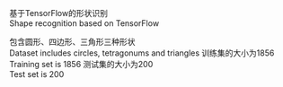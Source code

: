 基于TensorFlow的形状识别  
Shape recognition based on TensorFlow

包含圆形、四边形、三角形三种形状  
Dataset includes circles, tetragonums and triangles
训练集的大小为1856  
Training set is 1856
测试集的大小为200  
Test set is 200
